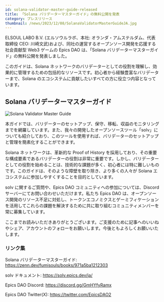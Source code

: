 ```yaml
---
id: solana-validator-master-guide-released
title: 「Solana バリデーターマスターガイド」の無料公開を発表
category: プレスリリース
thumbnail: /news/2023/12/08/SolanaValidatorMasterGuideJA.jpg
---
```


ELSOUL LABO B.V. (エルソウルラボ、本社: オランダ・アムステルダム、代表取締役 CEO: 川崎文武)および、同社の運営するオープンソース開発を応援する社会貢献型 Web3 ゲームの Epics DAO は、「Solana バリデーターマスターガイド」の無料公開を発表しました。

このガイドは、Solana ネットワークのバリデーターとしての役割を理解し、効果的に管理するための包括的なリソースです。初心者から経験豊富なバリデーターまで、Solana のエコシステムに貢献したいすべての方に役立つ内容となっています。

## Solana バリデーターマスターガイド

![Solana Validator Master Guide](/news/2023/12/08/SolanaValidatorMasterGuide.png)

本ガイドでは、バリデーターのセットアップ、保守、移転、収益のモニタリングまでを網羅しています。また、我々の開発したオープンソースツール「solv」についても紹介しており、このツールを使用すれば、バリデーターのセットアップと管理を簡素化することができます。

Solana ネットワークは、革新的な Proof of History を採用しており、その重要な構成要素であるバリデーターの役割は非常に重要です。しかし、バリデーターとしての役割を始めることは、技術的な課題が多く、初心者には特に難しいものです。このガイドは、そのような障壁を取り除き、より多くの人々が Solana エコシステムに参加しやすくすることを目的としています。

solv に関するご質問や、Epics DAO コミュニティへの参加については、Discord サーバーにてお問い合わせいただけます。私たち Epics DAO は、オープンソース開発のリソース不足に対処し、トークンエコノミクスとゲーミフィケーションを活用してこれらの課題を解決するために共に取り組むコミュニティメンバーを常に募集しています。

ここまでお読みいただきありがとうございます。ご支援のために記事へのいいねやシェア、アカウントのフォローをお願いします。今後ともよろしくお願いいたします。

### リンク集

Solana バリデーターマスターガイド: https://zenn.dev/fumisouls/books/971a5ba1212303

solv ドキュメント: https://solv.epics.dev/ja/

Epics DAO Discord: https://discord.gg/GmHYfyRamx

Epics DAO Twitter(X): https://twitter.com/EpicsDAO2
